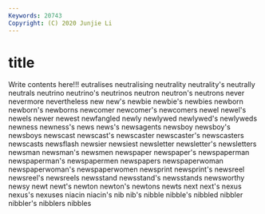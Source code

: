 ```yaml
---
Keywords: 20743
Copyright: (C) 2020 Junjie Li
---
```


# title

Write contents here!!!
eutralises 
neutralising 
neutrality 
neutrality's 
neutrally 
neutrals 
neutrino
neutrino's 
neutrinos 
neutron 
neutron's 
neutrons 
never 
nevermore 
nevertheless 
new 
new's
newbie 
newbie's 
newbies 
newborn 
newborn's 
newborns 
newcomer 
newcomer's 
newcomers 
newel
newel's 
newels 
newer 
newest 
newfangled 
newly 
newlywed 
newlywed's 
newlyweds 
newness
newness's 
news 
news's 
newsagents 
newsboy 
newsboy's 
newsboys 
newscast 
newscast's 
newscaster
newscaster's 
newscasters 
newscasts 
newsflash 
newsier 
newsiest 
newsletter 
newsletter's 
newsletters 
newsman
newsman's 
newsmen 
newspaper 
newspaper's 
newspaperman 
newspaperman's 
newspapermen 
newspapers 
newspaperwoman 
newspaperwoman's
newspaperwomen 
newsprint 
newsprint's 
newsreel 
newsreel's 
newsreels 
newsstand 
newsstand's 
newsstands 
newsworthy
newsy 
newt 
newt's 
newton 
newton's 
newtons 
newts 
next 
next's 
nexus
nexus's 
nexuses 
niacin 
niacin's 
nib 
nib's 
nibble 
nibble's 
nibbled 
nibbler
nibbler's 
nibblers 
nibbles 
